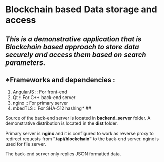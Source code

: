 # **Blockchain based Data storage and access** #

## *This is a demonstrative application that is Blockchain based approach to store data securely and access them based on search parameters.* ##

## *Frameworks and dependencies :
1. AngularJS :: For front-end
2. Qt :: For C++ back-end server
3. nginx :: For primary server
4. mbedTLS :: For SHA-512 hashing* ##

Source of the back-end server is located in **backend_server** folder.
A demonstrative distribution is located in the **dist** folder.

Primary server is **nginx** and it is configured to work as reverse proxy to redirect requests
from **"/api/blockchain"** to the back-end server. nginx is used for file server.

The back-end server only replies JSON formatted data.